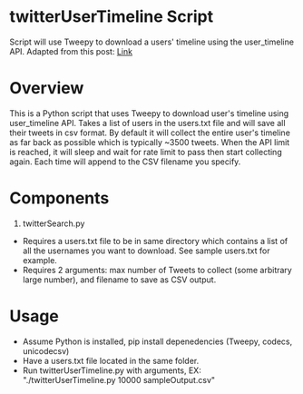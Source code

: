 # twitterUserTimeline Script
Script will use Tweepy to download a users' timeline using the user_timeline API.  Adapted from this post: [Link](https://www.karambelkar.info/2015/01/how-to-use-twitters-search-rest-api-most-effectively./)

# Overview
This is a Python script that uses Tweepy to download user's timeline using user_timeline API.  Takes a list of users in the users.txt file and will save all their tweets in csv format.  By default it will collect the entire user's timeline as far back as possible which is typically ~3500 tweets.  When the API limit is reached, it will sleep and wait for rate limit to pass then start collecting again.  Each time will append to the CSV filename you specify.

# Components
1. twitterSearch.py
  * Requires a users.txt file to be in same directory which contains a list of all the usernames you want to download.  See sample users.txt for example.
  * Requires 2 arguments: max number of Tweets to collect (some arbitrary large number), and filename to save as CSV output.

# Usage
* Assume Python is installed, pip install depenedencies (Tweepy, codecs, unicodecsv)
* Have a users.txt file located in the same folder.
* Run twitterUserTimeline.py with arguments, EX: "./twitterUserTimeline.py 10000 sampleOutput.csv"
